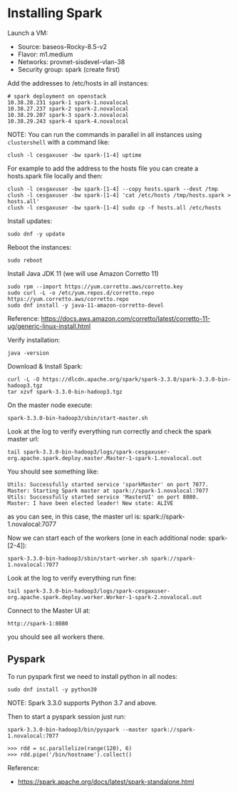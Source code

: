 # Installing Spark

Launch a VM: 
- Source: baseos-Rocky-8.5-v2
- Flavor: m1.medium
- Networks: provnet-sisdevel-vlan-38
- Security group: spark (create first)

Add the addresses to /etc/hosts in all instances:
```
# spark deployment on openstack
10.38.28.231 spark-1 spark-1.novalocal
10.38.27.237 spark-2 spark-2.novalocal
10.38.29.207 spark-3 spark-3.novalocal
10.38.29.243 spark-4 spark-4.novalocal
```

NOTE: You can run the commands in parallel in all instances using `clustershell` with a command like:
```
clush -l cesgaxuser -bw spark-[1-4] uptime
```

For example to add the address to the hosts file you can create a hosts.spark file locally and then:
```
clush -l cesgaxuser -bw spark-[1-4] --copy hosts.spark --dest /tmp
clush -l cesgaxuser -bw spark-[1-4] 'cat /etc/hosts /tmp/hosts.spark > hosts.all'
clush -l cesgaxuser -bw spark-[1-4] sudo cp -f hosts.all /etc/hosts
```


Install updates:
```
sudo dnf -y update
```

Reboot the instances:
```
sudo reboot
```

Install Java JDK 11 (we will use Amazon Corretto 11)
```
sudo rpm --import https://yum.corretto.aws/corretto.key
sudo curl -L -o /etc/yum.repos.d/corretto.repo https://yum.corretto.aws/corretto.repo
sudo dnf install -y java-11-amazon-corretto-devel
```
Reference: https://docs.aws.amazon.com/corretto/latest/corretto-11-ug/generic-linux-install.html

Verify installation:
```
java -version
```

Download & Install Spark:
```
curl -L -O https://dlcdn.apache.org/spark/spark-3.3.0/spark-3.3.0-bin-hadoop3.tgz
tar xzvf spark-3.3.0-bin-hadoop3.tgz
```

On the master node execute:
```
spark-3.3.0-bin-hadoop3/sbin/start-master.sh
```

Look at the log to verify everything run correctly and check the spark master url:
```
tail spark-3.3.0-bin-hadoop3/logs/spark-cesgaxuser-org.apache.spark.deploy.master.Master-1-spark-1.novalocal.out
```

You should see something like:
```
Utils: Successfully started service 'sparkMaster' on port 7077.
Master: Starting Spark master at spark://spark-1.novalocal:7077
Utils: Successfully started service 'MasterUI' on port 8080.
Master: I have been elected leader! New state: ALIVE
```
as you can see, in this case, the master url is: spark://spark-1.novalocal:7077

Now we can start each of the workers (one in each additional node: spark-[2-4]):
```
spark-3.3.0-bin-hadoop3/sbin/start-worker.sh spark://spark-1.novalocal:7077
```

Look at the log to verify everything run fine:
```
tail spark-3.3.0-bin-hadoop3/logs/spark-cesgaxuser-org.apache.spark.deploy.worker.Worker-1-spark-2.novalocal.out
```

Connect to the Master UI at:
```
http://spark-1:8080
```
you should see all workers there.

## Pyspark
To run pyspark first we need to install python in all nodes:
```
sudo dnf install -y python39
```
NOTE: Spark 3.3.0 supports Python 3.7 and above.

Then to start a pyspark session just run:
```
spark-3.3.0-bin-hadoop3/bin/pyspark --master spark://spark-1.novalocal:7077

>>> rdd = sc.parallelize(range(120), 6)
>>> rdd.pipe('/bin/hostname').collect()
```

Reference:
- https://spark.apache.org/docs/latest/spark-standalone.html
